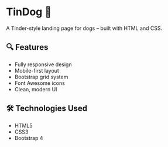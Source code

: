 # TinDog 🐶

A Tinder-style landing page for dogs – built with HTML and CSS.

## 🔍 Features

- Fully responsive design
- Mobile-first layout
- Bootstrap grid system
- Font Awesome icons
- Clean, modern UI

## 🛠️ Technologies Used

- HTML5
- CSS3
- Bootstrap 4
